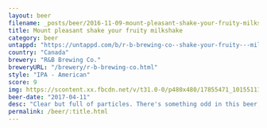 ```yaml
---
layout: beer
filename: _posts/beer/2016-11-09-mount-pleasant-shake-your-fruity-milkshake.md
title: Mount pleasant shake your fruity milkshake
category: beer
untappd: "https://untappd.com/b/r-b-brewing-co--shake-your-fruity---milkshake-ipa/1842888"
country: "Canada"
brewery: "R&B Brewing Co."
breweryURL: "/brewery/r-b-brewing-co.html"
style: "IPA - American"
score: 9
img: https://scontent.xx.fbcdn.net/v/t31.0-0/p480x480/17855471_10155111575753745_6516307979807440219_o.jpg?_nc_cat=100&_nc_ohc=__GNfIYuHk4AQldGj33lB8epcTEdO-_LkjmPdydpja3dPB7I6FtmLPTaQ&_nc_ht=scontent.xx&oh=5e9418afc40924c202fbd84249a772c0&oe=5E46710B
beer-date: "2017-04-11"
desc: "Clear but full of particles. There's something odd in this beer, not bad just a flavour I can't pick out. Bitterness is completely overshadowed by the hops, just how I like my IPA"
permalink: /beer/:title.html
---
```

